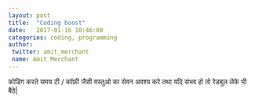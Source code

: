```yaml
---
layout: post
title:  "Coding boost"
date:   2017-01-16 10:46:00
categories: coding, programming
author:
 twitter: amit_merchant
 name: Amit Merchant
---
```


कोडिंग करते समय टी / कॉफ़ी जैसी वस्तुओ का सेवन अवश्य करे तथा यदि संभव हो तो रेडबुल लेके भी बैठे|
